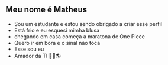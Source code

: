 ## Meu nome é Matheus
- Sou um estudante e estou sendo obrigado a criar esse perfil
- Está frio e eu esquesi mimha blusa
- chegando em casa começa a maratona de One Piece
- Quero ir em bora e o sinal não toca
- Esse sou eu
- Amador da TI 👨‍💻🌎

<!--
**Zx-ux-tech/Zx-ux-tech** is a ✨ _special_ ✨ repository because its `README.md` (this file) appears on your GitHub profile.

Here are some ideas to get you started:

- 🔭 I’m currently working on ...
- 🌱 I’m currently learning ...
- 👯 I’m looking to collaborate on ...
- 🤔 I’m looking for help with ...
- 💬 Ask me about ...
- 📫 How to reach me: ...
- 😄 Pronouns: ...
- ⚡ Fun fact: ...
-->
